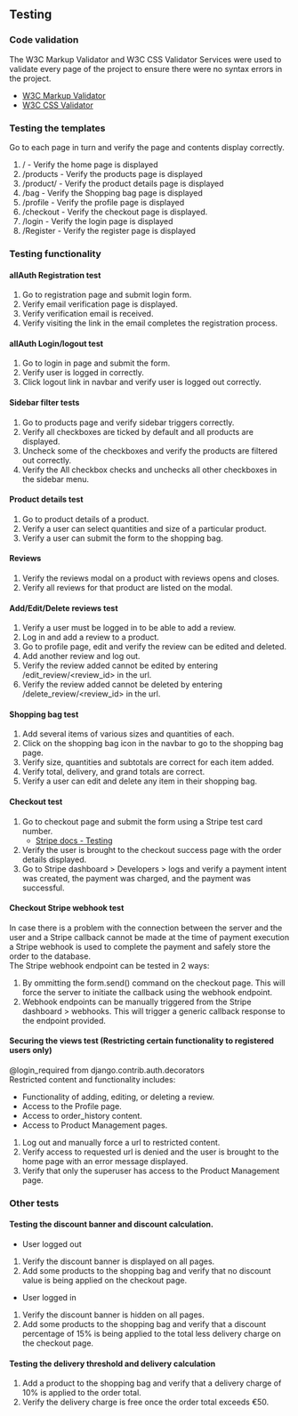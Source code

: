 ## Testing  
### Code validation  
The W3C Markup Validator and W3C CSS Validator Services were used to validate every page of the project to ensure there were no syntax errors in the project.
- [W3C Markup Validator](https://validator.w3.org/)
- [W3C CSS Validator](http://www.css-validator.org/)

### Testing the templates  
Go to each page in turn and verify the page and contents display correctly.
1. / - Verify the home page is displayed  
2. /products - Verify the products page is displayed  
3. /product/<productid> - Verify the product details page is displayed  
4. /bag - Verify the Shopping bag page is displayed  
5. /profile - Verify the profile page is displayed  
6. /checkout - Verify the checkout page is displayed. 
7. /login - Verify the login page is displayed  
8. /Register - Verify the register page is displayed  

### Testing functionality  
#### allAuth Registration test 
1. Go to registration page and submit login form.
2. Verify email verification page is displayed.
3. Verify verification email is received.
4. Verify visiting the link in the email completes the registration process.  

#### allAuth Login/logout test
1. Go to login in page and submit the form.
2. Verify user is logged in correctly.  
3. Click logout link in navbar and verify user is logged out correctly.

#### Sidebar filter tests
1. Go to products page and verify sidebar triggers correctly.  
2. Verify all checkboxes are ticked by default and all products are displayed.
3. Uncheck some of the checkboxes and verify the products are filtered out correctly.  
4. Verify the All checkbox checks and unchecks all other checkboxes in the sidebar menu.  

#### Product details test  
1. Go to product details of a product.  
2. Verify a user can select quantities and size of a particular product.  
3. Verify a user can submit the form to the shopping bag.  

#### Reviews  
1. Verify the reviews modal on a product with reviews opens and closes.
2. Verify all reviews for that product are listed on the modal.  

#### Add/Edit/Delete reviews test  
1. Verify a user must be logged in to be able to add a review.
2. Log in and add a review to a product.  
3. Go to profile page, edit and verify the review can be edited and deleted.  
4. Add another review and log out.
5. Verify the review added cannot be edited by entering /edit_review/<review_id> in the url.  
6. Verify the review added cannot be deleted by entering /delete_review/<review_id> in the url.  

#### Shopping bag test
1. Add several items of various sizes and quantities of each.
2. Click on the shopping bag icon in the navbar to go to the shopping bag page.  
3. Verify size, quantities and subtotals are correct for each item added.
4. Verify total, delivery, and grand totals are correct.  
5. Verify a user can edit and delete any item in their shopping bag. 

#### Checkout test  
1. Go to checkout page and submit the form using a Stripe test card number.  
    - [Stripe docs - Testing](https://stripe.com/docs/testing)
2. Verify the user is brought to the checkout success page with the order details displayed.  
3. Go to Stripe dashboard > Developers > logs and verify a payment intent was created, the payment was charged, and the payment was successful.  

#### Checkout Stripe webhook test  
In case there is a problem with the connection between the server and the user and a Stripe callback cannot be made at the time of payment execution a Stripe webhook is used to complete the payment and safely store the order to the database.  
The Stripe webhook endpoint can be tested in 2 ways:  
1. By ommitting the form.send() command on the checkout page. This will force the server to initiate the callback using the webhook endpoint.  
2. Webhook endpoints can be manually triggered from the Stripe dashboard > webhooks. This will trigger a generic callback response to the endpoint provided.  

#### Securing the views test (Restricting certain functionality to registered users only)  
@login_required from django.contrib.auth.decorators  
Restricted content and functionality includes:  
- Functionality of adding, editing, or deleting a review.  
- Access to the Profile page.  
- Access to order_history content.  
- Access to Product Management pages. 
1. Log out and manually force a url to restricted content.  
2. Verify access to requested url is denied and the user is brought to the home page with an error message displayed. 
3. Verify that only the superuser has access to the Product Management page. 

### Other tests  
#### Testing the discount banner and discount calculation.  
- User logged out  
1. Verify the discount banner is displayed on all pages.    
2. Add some products to the shopping bag and verify that no discount value is being applied on the checkout page.  
  
- User logged in  
1. Verify the discount banner is hidden on all pages.  
2. Add some products to the shopping bag and verify that a discount percentage of 15% is being applied to the total less delivery charge on the checkout page.  

#### Testing the delivery threshold and delivery calculation  
1. Add a product to the shopping bag and verify that a delivery charge of 10% is applied to the order total.  
2. Verify the delivery charge is free once the order total exceeds €50.  

